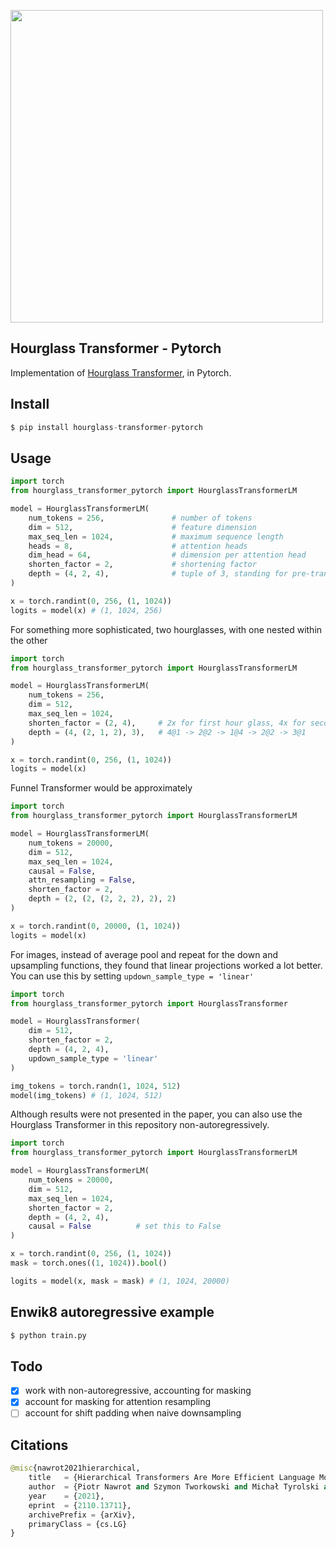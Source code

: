 <img src="./hourglass.png" width="500px"></img>

## Hourglass Transformer - Pytorch

Implementation of <a href="https://arxiv.org/abs/2110.13711">Hourglass Transformer</a>, in Pytorch.


## Install

```py
$ pip install hourglass-transformer-pytorch
```

## Usage

```py
import torch
from hourglass_transformer_pytorch import HourglassTransformerLM

model = HourglassTransformerLM(
    num_tokens = 256,               # number of tokens
    dim = 512,                      # feature dimension
    max_seq_len = 1024,             # maximum sequence length
    heads = 8,                      # attention heads
    dim_head = 64,                  # dimension per attention head
    shorten_factor = 2,             # shortening factor
    depth = (4, 2, 4),              # tuple of 3, standing for pre-transformer-layers, valley-transformer-layers (after downsample), post-transformer-layers (after upsample) - the valley transformer layers can be yet another nested tuple, in which case it will shorten again recursively
)

x = torch.randint(0, 256, (1, 1024))
logits = model(x) # (1, 1024, 256)
```

For something more sophisticated, two hourglasses, with one nested within the other


```py
import torch
from hourglass_transformer_pytorch import HourglassTransformerLM

model = HourglassTransformerLM(
    num_tokens = 256,
    dim = 512,
    max_seq_len = 1024,
    shorten_factor = (2, 4),     # 2x for first hour glass, 4x for second
    depth = (4, (2, 1, 2), 3),   # 4@1 -> 2@2 -> 1@4 -> 2@2 -> 3@1
)

x = torch.randint(0, 256, (1, 1024))
logits = model(x)
```

Funnel Transformer would be approximately

```py
import torch
from hourglass_transformer_pytorch import HourglassTransformerLM

model = HourglassTransformerLM(
    num_tokens = 20000,
    dim = 512,
    max_seq_len = 1024,
    causal = False,
    attn_resampling = False,
    shorten_factor = 2,
    depth = (2, (2, (2, 2, 2), 2), 2)
)

x = torch.randint(0, 20000, (1, 1024))
logits = model(x)
```

For images, instead of average pool and repeat for the down and upsampling functions, they found that linear projections worked a lot better. You can use this by setting `updown_sample_type = 'linear'`

```py
import torch
from hourglass_transformer_pytorch import HourglassTransformer

model = HourglassTransformer(
    dim = 512,
    shorten_factor = 2,
    depth = (4, 2, 4),
    updown_sample_type = 'linear'
)

img_tokens = torch.randn(1, 1024, 512)
model(img_tokens) # (1, 1024, 512)
```

Although results were not presented in the paper, you can also use the Hourglass Transformer in this repository non-autoregressively.

```py
import torch
from hourglass_transformer_pytorch import HourglassTransformerLM

model = HourglassTransformerLM(
    num_tokens = 20000,
    dim = 512,
    max_seq_len = 1024,
    shorten_factor = 2,
    depth = (4, 2, 4),
    causal = False          # set this to False
)

x = torch.randint(0, 256, (1, 1024))
mask = torch.ones((1, 1024)).bool()

logits = model(x, mask = mask) # (1, 1024, 20000)
```

## Enwik8 autoregressive example

```py
$ python train.py
```

## Todo

- [x] work with non-autoregressive, accounting for masking
- [x] account for masking for attention resampling
- [ ] account for shift padding when naive downsampling

## Citations

```py
@misc{nawrot2021hierarchical,
    title   = {Hierarchical Transformers Are More Efficient Language Models}, 
    author  = {Piotr Nawrot and Szymon Tworkowski and Michał Tyrolski and Łukasz Kaiser and Yuhuai Wu and Christian Szegedy and Henryk Michalewski},
    year    = {2021},
    eprint  = {2110.13711},
    archivePrefix = {arXiv},
    primaryClass = {cs.LG}
}
```
